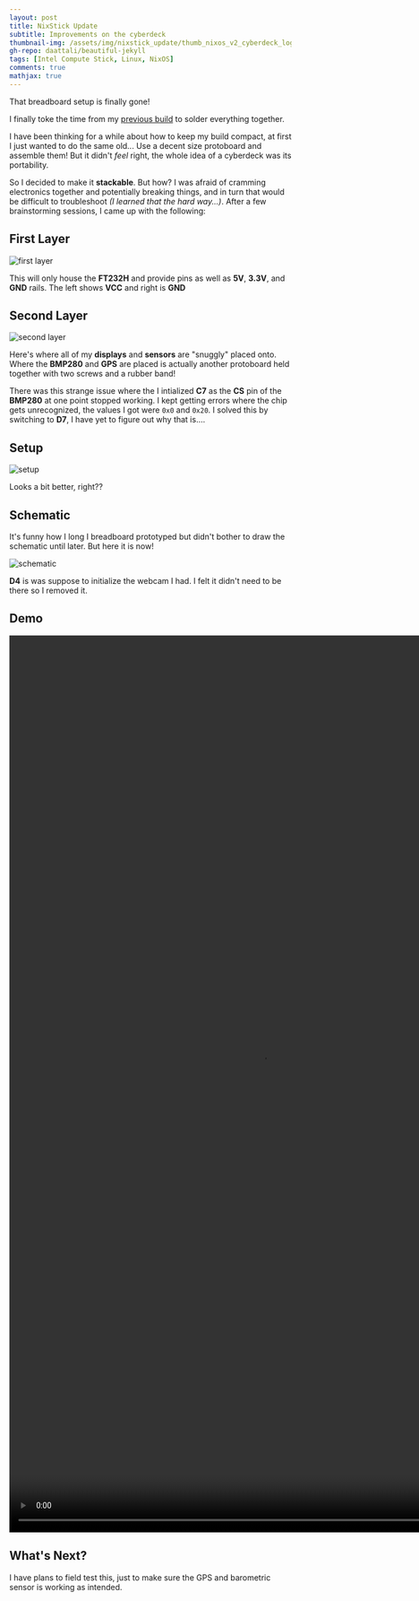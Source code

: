 ```yaml
---
layout: post
title: NixStick Update
subtitle: Improvements on the cyberdeck
thumbnail-img: /assets/img/nixstick_update/thumb_nixos_v2_cyberdeck_logo.jpg
gh-repo: daattali/beautiful-jekyll
tags: [Intel Compute Stick, Linux, NixOS]
comments: true
mathjax: true
---
```


That breadboard setup is finally gone! 

I finally toke the time from my [previous build](https://bnzel.github.io/2025-04-07-NixOS-CyberDeck/) to solder everything together. 

I have been thinking for a while about how to keep my build compact, at first I just wanted to do the same old... Use a decent size protoboard and assemble them! But it didn't *feel* right, the whole idea of a cyberdeck was its portability. 

So I decided to make it **stackable**. But how? I was afraid of cramming electronics together and potentially breaking things, and in turn that would be difficult to troubleshoot *(I learned that the hard way...)*. After a few brainstorming sessions, I came up with the following:

## First Layer
![first layer](../assets/img/nixstick_update/first_layer.jpg)

This will only house the **FT232H** and provide pins as well as **5V**, **3.3V**, and **GND** rails. The left shows **VCC** and right is **GND**

## Second Layer
![second layer](../assets/img/nixstick_update/second_layer.jpg)

Here's where all of my **displays** and **sensors** are "snuggly" placed onto. Where the **BMP280** and **GPS** are placed is actually another protoboard held together with two screws and a rubber band! 

There was this strange issue where the I intialized **C7** as the **CS** pin of the **BMP280** at one point stopped working. I kept getting errors where the chip gets unrecognized, the values I got were ``0x0`` and ``0x20``. I solved this by switching to **D7**, I have yet to figure out why that is....

## Setup
![setup](../assets/img/nixstick_update/setup.jpg)

Looks a bit better, right??

## Schematic

It's funny how I long I breadboard prototyped but didn't bother to draw the schematic until later. But here it is now!

![schematic](/assets/img/nixstick_update/schematic.jpg)

**D4** is was suppose to initialize the webcam I had. I felt it didn't need to be there so I removed it.

## Demo

<video width="900" height="1600" controls>
  <source src="{{ '../assets/img/nixstick_update/demo.mp4' | relative_url }}" type="video/mp4">
</video>

## What's Next?
I have plans to field test this, just to make sure the GPS and barometric sensor is working as intended.